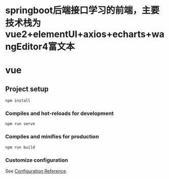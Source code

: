 # springboot后端接口学习的前端，主要技术栈为vue2+elementUI+axios+echarts+wangEditor4富文本
# vue

## Project setup
```
npm install
```

### Compiles and hot-reloads for development
```
npm run serve
```

### Compiles and minifies for production
```
npm run build
```

### Customize configuration
See [Configuration Reference](https://cli.vuejs.org/config/).
